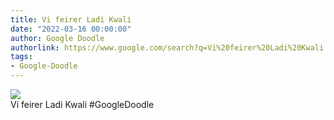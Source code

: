 ```yaml
---
title: Vi feirer Ladi Kwali
date: "2022-03-16 00:00:00"
author: Google Doodle
authorlink: https://www.google.com/search?q=Vi%20feirer%20Ladi%20Kwali
tags:
- Google-Doodle
---
```

<img src="https://www.google.com/logos/doodles/2022/celebrating-ladi-kwali-6753651837109028.2-law.gif" referrerpolicy="no-referrer"><br>Vi feirer Ladi Kwali #GoogleDoodle